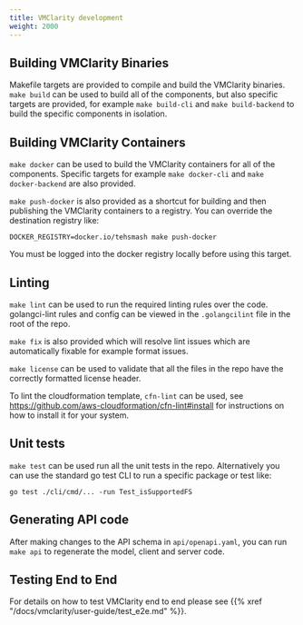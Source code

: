```yaml
---
title: VMClarity development
weight: 2000
---
```


## Building VMClarity Binaries

Makefile targets are provided to compile and build the VMClarity binaries.
`make build` can be used to build all of the components, but also specific
targets are provided, for example `make build-cli` and `make build-backend` to
build the specific components in isolation.

## Building VMClarity Containers

`make docker` can be used to build the VMClarity containers for all of the
components. Specific targets for example `make docker-cli` and `make
docker-backend` are also provided.

`make push-docker` is also provided as a shortcut for building and then
publishing the VMClarity containers to a registry. You can override the
destination registry like:

```
DOCKER_REGISTRY=docker.io/tehsmash make push-docker
```

You must be logged into the docker registry locally before using this target.

## Linting

`make lint` can be used to run the required linting rules over the code.
golangci-lint rules and config can be viewed in the `.golangcilint` file in the
root of the repo.

`make fix` is also provided which will resolve lint issues which are
automatically fixable for example format issues.

`make license` can be used to validate that all the files in the repo have the
correctly formatted license header.

To lint the cloudformation template, `cfn-lint` can be used, see
https://github.com/aws-cloudformation/cfn-lint#install for instructions on how
to install it for your system.

## Unit tests

`make test` can be used run all the unit tests in the repo. Alternatively you
can use the standard go test CLI to run a specific package or test like:

```
go test ./cli/cmd/... -run Test_isSupportedFS
```

## Generating API code

After making changes to the API schema in `api/openapi.yaml`, you can run `make
api` to regenerate the model, client and server code.

## Testing End to End

For details on how to test VMClarity end to end please see {{% xref "/docs/vmclarity/user-guide/test_e2e.md" %}}.
